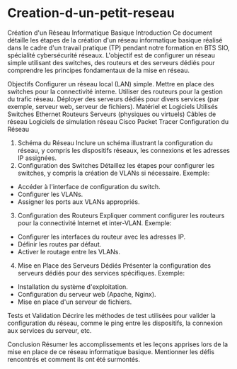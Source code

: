 # Creation-d-un-petit-reseau
Création d'un Réseau Informatique Basique
Introduction
Ce document détaille les étapes de la création d'un réseau informatique basique réalisé dans le cadre d'un travail pratique (TP) pendant notre formation en BTS SIO, spécialité cybersécurité réseaux. L'objectif est de configurer un réseau simple utilisant des switches, des routeurs et des serveurs dédiés pour comprendre les principes fondamentaux de la mise en réseau.

Objectifs
Configurer un réseau local (LAN) simple.
Mettre en place des switches pour la connectivité interne.
Utiliser des routeurs pour la gestion du trafic réseau.
Déployer des serveurs dédiés pour divers services (par exemple, serveur web, serveur de fichiers).
Matériel et Logiciels Utilisés
Switches Ethernet
Routeurs
Serveurs (physiques ou virtuels)
Câbles de réseau
Logiciels de simulation réseau Cisco Packet Tracer
Configuration du Réseau
1. Schéma du Réseau
Inclure un schéma illustrant la configuration du réseau, y compris les dispositifs réseaux, les connexions et les adresses IP assignées.
2. Configuration des Switches
Détaillez les étapes pour configurer les switches, y compris la création de VLANs si nécessaire.
Exemple:
- Accéder à l'interface de configuration du switch.
- Configurer les VLANs.
- Assigner les ports aux VLANs appropriés.
3. Configuration des Routeurs
Expliquer comment configurer les routeurs pour la connectivité Internet et inter-VLAN.
Exemple:
- Configurer les interfaces du routeur avec les adresses IP.
- Définir les routes par défaut.
- Activer le routage entre les VLANs.
4. Mise en Place des Serveurs Dédiés
Présenter la configuration des serveurs dédiés pour des services spécifiques.
Exemple:
- Installation du système d'exploitation.
- Configuration du serveur web (Apache, Nginx).
- Mise en place d'un serveur de fichiers.

Tests et Validation
Décrire les méthodes de test utilisées pour valider la configuration du réseau, comme le ping entre les dispositifs, la connexion aux services du serveur, etc.

Conclusion
Résumer les accomplissements et les leçons apprises lors de la mise en place de ce réseau informatique basique. Mentionner les défis rencontrés et comment ils ont été surmontés.
